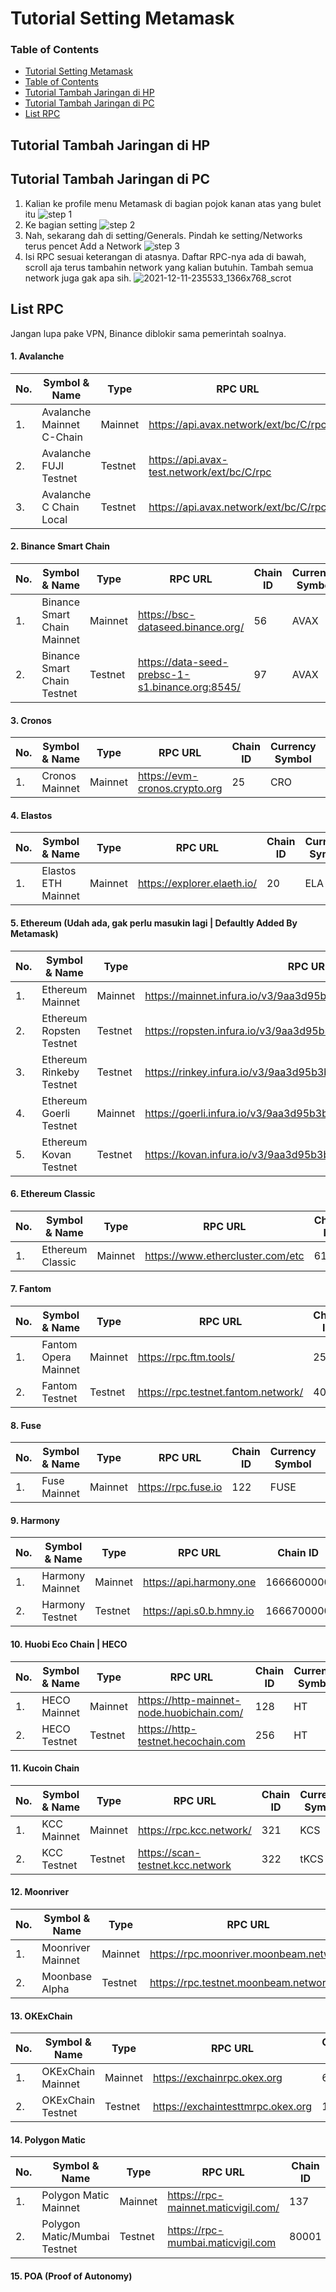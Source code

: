 # Tutorial Setting Metamask

### Table of Contents
- [Tutorial Setting Metamask](https://github.com/JavaneseBoi/airdrop/blob/main/rpcMetamask.md#tutorial-setting-metamask)
- [Table of Contents](https://github.com/JavaneseBoi/airdrop/blob/main/rpcMetamask.md#table-of-contents)
- [Tutorial Tambah Jaringan di HP](https://github.com/JavaneseBoi/airdrop/blob/main/rpcMetamask.md#tutorial-tambah-jaringan-di-hp)
- [Tutorial Tambah Jaringan di PC](https://github.com/JavaneseBoi/airdrop/blob/main/rpcMetamask.md#tutorial-tambah-jaringan-di-pc)
- [List RPC](https://github.com/JavaneseBoi/airdrop/blob/main/rpcMetamask.md#list-rpc)


## Tutorial Tambah Jaringan di HP


## Tutorial Tambah Jaringan di PC
1. Kalian ke profile menu Metamask di bagian pojok kanan atas yang bulet itu
![step 1](https://user-images.githubusercontent.com/64100477/145685392-82782e71-1354-4ad9-915a-b86df3216d88.png)
2. Ke bagian setting
![step 2](https://user-images.githubusercontent.com/64100477/145685393-c2168729-bedc-41b9-8038-f969315cb131.png)
3. Nah, sekarang dah di setting/Generals. Pindah ke setting/Networks terus pencet Add a Network
![step 3](https://user-images.githubusercontent.com/64100477/145685394-96494bc4-3166-4691-b30f-0ef64765cf17.png)
4. Isi RPC sesuai keterangan di atasnya. Daftar RPC-nya ada di bawah, scroll aja terus tambahin network yang kalian butuhin. Tambah semua network juga gak apa sih.
![2021-12-11-235533_1366x768_scrot](https://user-images.githubusercontent.com/64100477/145685389-6137467a-e96d-40c4-a71d-6c7433b174e3.png)


## List RPC
Jangan lupa pake VPN, Binance diblokir sama pemerintah soalnya.

#### 1. Avalanche 


| No.  | Symbol & Name           | Type       | RPC URL                                                        | Chain ID | Currency Symbol | Block Explorer     |
| ---- | ----------------------- | ---------- | ---------------------------------                              | -------- | --------------- | -------------------|
| 1. | Avalanche Mainnet C-Chain | Mainnet | https://api.avax.network/ext/bc/C/rpc | 43114       | AVAX             |  	https://cchain.explorer.avax.network/ |
| 2. | Avalanche FUJI Testnet | Testnet | https://api.avax-test.network/ext/bc/C/rpc | 43113       | AVAX             |  	https://testnet.explorer.avax.network/ |
| 3. | Avalanche C Chain Local | Testnet | https://api.avax.network/ext/bc/C/rpc | 43112       | AVAX             |  	https://snowtrace.io/ |


#### 2. Binance Smart Chain 


| No.  | Symbol & Name           | Type       | RPC URL                                                        | Chain ID | Currency Symbol | Block Explorer     |
| ---- | ----------------------- | ---------- | ---------------------------------                              | -------- | --------------- | -------------------- |
| 1. | Binance Smart Chain Mainnet | Mainnet | https://bsc-dataseed.binance.org/ | 56       | AVAX             |  	https://bscscan.com/ |
| 2. | Binance Smart Chain Testnet | Testnet | https://data-seed-prebsc-1-s1.binance.org:8545/ | 97       | AVAX             | https://testnet.bscscan.com/ | 	https://testnet.explorer.avax.network/ |


#### 3. Cronos


| No.  | Symbol & Name           | Type       | RPC URL                                                        | Chain ID | Currency Symbol | Block Explorer     |
| ---- | ----------------------- | ---------- | ---------------------------------                              | -------- | --------------- | -------------------- |
| 1. | Cronos Mainnet  | Mainnet | https://evm-cronos.crypto.org | 25       | CRO             |  		https://cronos.crypto.org/explorer/ |


#### 4. Elastos

| No.  | Symbol & Name           | Type       | RPC URL                                                        | Chain ID | Currency Symbol | Block Explorer     |
| ---- | ----------------------- | ---------- | ---------------------------------                              | -------- | --------------- | -------------------- |
| 1. | Elastos ETH Mainnet  | Mainnet | https://explorer.elaeth.io/ | 20       | ELA             |  		https://explorer.elaeth.io/ |


#### 5. Ethereum (Udah ada, gak perlu masukin lagi | Defaultly Added By Metamask)

| No.  | Symbol & Name           | Type       | RPC URL                                                        | Chain ID | Currency Symbol | Block Explorer     |
| ---- | ----------------------- | ---------- | ---------------------------------                              | -------- | --------------- | -------------------|
| 1. | Ethereum Mainnet  | Mainnet | https://mainnet.infura.io/v3/9aa3d95b3bc440fa88ea12eaa4456161 | 1       | ETH             | 	https://etherscan.io |
| 2. | Ethereum Ropsten Testnet  | Testnet | 	https://ropsten.infura.io/v3/9aa3d95b3bc440fa88ea12eaa4456161 | 3       | ETH             | https://ropsten.etherscan.io |
| 3. | Ethereum Rinkeby Testnet | Testnet | https://rinkey.infura.io/v3/9aa3d95b3bc440fa88ea12eaa4456161 | 4       | ETH             | https://rinkey.etherscan.io |
| 4. | Ethereum Goerli Testnet  | Mainnet |	https://goerli.infura.io/v3/9aa3d95b3bc440fa88ea12eaa4456161 | 5       | ETH             | 		https://goerli.etherscan.io |
| 5. | Ethereum Kovan Testnet  | Testnet | 	https://kovan.infura.io/v3/9aa3d95b3bc440fa88ea12eaa4456161 | 6       | ETH             | https://kovan.etherscan.io |

#### 6. Ethereum Classic 


| No.  | Symbol & Name           | Type       | RPC URL                                                        | Chain ID | Currency Symbol | Block Explorer     |
| ---- | ----------------------- | ---------- | ---------------------------------                              | -------- | --------------- | -------------------|
| 1. | Ethereum Classic  | Mainnet |  	https://www.ethercluster.com/etc  | 61       | ETH             | 	https://blockscout.com/etc/mainnet/ |

#### 7. Fantom

| No.  | Symbol & Name           | Type       | RPC URL                                                        | Chain ID | Currency Symbol | Block Explorer     |
| ---- | ----------------------- | ---------- | ---------------------------------                              | -------- | --------------- | -------------------- |
| 1. | Fantom Opera Mainnet | Mainnet | https://rpc.ftm.tools/ | 250       | FTM             |  https://ftmscan.com |
| 2. | Fantom Testnet | Testnet | https://rpc.testnet.fantom.network/ | 4002       | FTM           | https://testnet.ftmscan.com	 | 	

#### 8. Fuse

| No.  | Symbol & Name           | Type       | RPC URL                                                        | Chain ID | Currency Symbol | Block Explorer     |
| ---- | ----------------------- | ---------- | ---------------------------------                              | -------- | --------------- | -------------------|
| 1. | Fuse Mainnet   | Mainnet |  	https://rpc.fuse.io  | 122       | FUSE             | 	https://explorer.fuse.io/ |

#### 9. Harmony


| No.  | Symbol & Name           | Type       | RPC URL                                                        | Chain ID | Currency Symbol | Block Explorer     |
| ---- | ----------------------- | ---------- | ---------------------------------                              | -------- | --------------- | -------------------- |
| 1. | Harmony Mainnet | Mainnet | https://api.harmony.one | 1666600000       | ONE             |  https://explorer.harmony.one/ |
| 2. | Harmony Testnet | Testnet |  	https://api.s0.b.hmny.io | 1666700000       | ONE             | https://explorer.pops.one/	 | 	

#### 10. Huobi Eco Chain | HECO

| No.  | Symbol & Name           | Type       | RPC URL                                                        | Chain ID | Currency Symbol | Block Explorer     |
| ---- | ----------------------- | ---------- | ---------------------------------                              | -------- | --------------- | -------------------- |
| 1. | HECO Mainnet | Mainnet | https://http-mainnet-node.huobichain.com/ | 128       | HT             |  	https://hecoinfo.com/ |
| 2. | HECO Testnet | Testnet |  https://http-testnet.hecochain.com | 256       | HT             | 	https://testnet.hecoinfo.com/	 | 	

#### 11. Kucoin Chain

| No.  | Symbol & Name           | Type       | RPC URL                                                        | Chain ID | Currency Symbol | Block Explorer     |
| ---- | ----------------------- | ---------- | ---------------------------------                              | -------- | --------------- | -------------------- |
| 1. | KCC Mainnet | Mainnet | https://rpc.kcc.network/ | 321       | KCS             |  		https://scan.kcc.network |
| 2. | KCC Testnet | Testnet | https://scan-testnet.kcc.network | 322       | tKCS             | 		https://scan-testnet.kcc.network	 | 


#### 12. Moonriver
| No.  | Symbol & Name           | Type       | RPC URL                                                        | Chain ID | Currency Symbol | Block Explorer     |
| ---- | ----------------------- | ---------- | ---------------------------------                              | -------- | --------------- | -------------------- |
| 1. | Moonriver Mainnet | Mainnet | 	https://rpc.moonriver.moonbeam.network | 1285       | MOVR             | 		https://blockscout.moonriver.moonbeam.network/	 |
| 2. | Moonbase Alpha | Testnet |  	https://rpc.testnet.moonbeam.network | 1287       | MOVR             | 1287 	https://moonbase-blockscout.testnet.moonbeam.network/ | 

#### 13. OKExChain

| No.  | Symbol & Name           | Type       | RPC URL                                                        | Chain ID | Currency Symbol | Block Explorer     |
| ---- | ----------------------- | ---------- | ---------------------------------                              | -------- | --------------- | -------------------- |
| 1. | OKExChain Mainnet | Mainnet | 		https://exchainrpc.okex.org | 66       | OKT             | 		https://www.oklink.com/okexchain	 |
| 2. | OKExChain Testnet | Testnet |  	 	https://exchaintesttmrpc.okex.org | 1287       | OKT       |       	https://www.oklink.com/okexchain-test/ | 

#### 14. Polygon Matic

| No.  | Symbol & Name           | Type       | RPC URL                                                        | Chain ID | Currency Symbol | Block Explorer     |
| ---- | ----------------------- | ---------- | ---------------------------------                              | -------- | --------------- | -------------------- |
| 1. | Polygon Matic Mainnet | Mainnet | 	https://rpc-mainnet.maticvigil.com/ | 137       | MATIC             | 	https://explorer.matic.network/	 |
| 2. | Polygon Matic/Mumbai Testnet | Testnet | 	https://rpc-mumbai.maticvigil.com | 80001       | MATIC             | 	https://mumbai.polygonscan.com/ | 


#### 15. POA (Proof of Autonomy)
